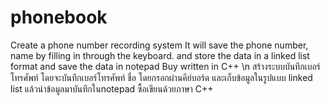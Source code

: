 # phonebook
Create a phone number recording system It will save the phone number, name by filling in through the keyboard. and store the data in a linked list format and save the data in notepad Buy written in C++ 
\n
สร้างระบบบันทึกเบอร์โทรศัพท์ โดยจะบันทึกเบอร์โทรศัพท์ ชื่อ โดยกรอกผ่านคีย์บอร์ด และเก็บข้อมูลในรูปแบบ linked list แล้วนำข้อมูลมาบันทึกในnotepad ซื้อเขียนด้วยภาษา C++ 
